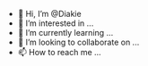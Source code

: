 - 👋 Hi, I’m @Diakie
- 👀 I’m interested in ...
- 🌱 I’m currently learning ...
- 💞️ I’m looking to collaborate on ...
- 📫 How to reach me ...

<!---
Diakie/Diakie is a ✨ special ✨ repository because its `README.md` (this file) appears on your GitHub profile.
You can click the Preview link to take a look at your changes.
--->
